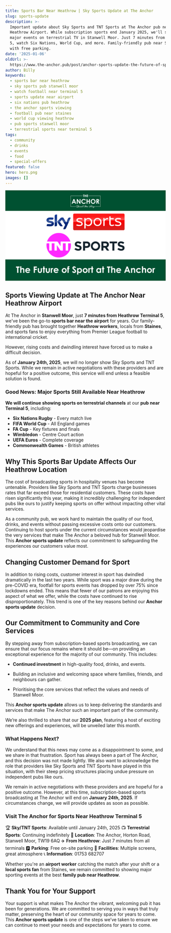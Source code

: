 ```yaml
---
title: Sports Bar Near Heathrow | Sky Sports Update at The Anchor
slug: sports-update
description: >-
  Important update about Sky Sports and TNT Sports at The Anchor pub near
  Heathrow Airport. While subscription sports end January 2025, we'll still show
  major events on terrestrial TV in Stanwell Moor. Just 7 minutes from Terminal
  5, watch Six Nations, World Cup, and more. Family-friendly pub near Staines
  with free parking.
date: '2025-01-06'
oldUrl: >-
  https://www.the-anchor.pub/post/anchor-sports-update-the-future-of-sport-at-the-an
author: Billy
keywords:
  - sports bar near heathrow
  - sky sports pub stanwell moor
  - watch football near terminal 5
  - sports update near airport
  - six nations pub heathrow
  - the anchor sports viewing
  - football pub near staines
  - world cup viewing heathrow
  - pub sports stanwell moor
  - terrestrial sports near terminal 5
tags:
  - community
  - drinks
  - events
  - food
  - special-offers
featured: false
hero: hero.png
images: []
---
```


  

![Promotional banner featuring Sky Sports and TNT Sports logos with 'The Future of Sport at The Anchor' text.](/content/blog/sports-update/hero.png)

## Sports Viewing Update at The Anchor Near Heathrow Airport

At The Anchor in **Stanwell Moor**, just **7 minutes from Heathrow Terminal 5**, we've been the go-to **sports bar near the airport** for years. Our family-friendly pub has brought together **Heathrow workers**, locals from **Staines**, and sports fans to enjoy everything from Premier League football to international cricket.

  

However, rising costs and dwindling interest have forced us to make a difficult decision.

As of **January 24th, 2025**, we will no longer show Sky Sports and TNT Sports. While we remain in active negotiations with these providers and are hopeful for a positive outcome, this service will end unless a feasible solution is found. 

### **Good News: Major Sports Still Available Near Heathrow**

**We will continue showing sports on terrestrial channels** at our **pub near Terminal 5**, including:
- **Six Nations Rugby** - Every match live
- **FIFA World Cup** - All England games
- **FA Cup** - Key fixtures and finals
- **Wimbledon** - Centre Court action
- **UEFA Euros** - Complete coverage
- **Commonwealth Games** - British athletes

  

## **Why This Sports Bar Update Affects Our Heathrow Location**

The cost of broadcasting sports in hospitality venues has become untenable. Providers like Sky Sports and TNT Sports charge businesses rates that far exceed those for residential customers. These costs have risen significantly this year, making it incredibly challenging for independent pubs like ours to justify keeping sports on offer without impacting other vital services.

  

As a community pub, we work hard to maintain the quality of our food, drinks, and events without passing excessive costs onto our customers. Continuing to host sports under the current circumstances would jeopardise the very services that make The Anchor a beloved hub for Stanwell Moor. This **Anchor sports update** reflects our commitment to safeguarding the experiences our customers value most.

  

## **Changing Customer Demand for Sport**

In addition to rising costs, customer interest in sport has dwindled dramatically in the last two years. While sport was a major draw during the pre-COVID era, footfall for sports events has dropped by over 75% since lockdowns ended. This means that fewer of our patrons are enjoying this aspect of what we offer, while the costs have continued to rise disproportionately. This trend is one of the key reasons behind our **Anchor sports update** decision.

  

## **Our Commitment to Community and Core Services**

By stepping away from subscription-based sports broadcasting, we can ensure that our focus remains where it should be—on providing an exceptional experience for the majority of our community. This includes:

*   **Continued investment** in high-quality food, drinks, and events.
    
*   Building an inclusive and welcoming space where families, friends, and neighbours can gather.
    
*   Prioritising the core services that reflect the values and needs of Stanwell Moor.
    

This **Anchor sports update** allows us to keep delivering the standards and services that make The Anchor such an important part of the community.

We’re also thrilled to share that our **2025 plan**, featuring a host of exciting new offerings and experiences, will be unveiled later this month.

  

### **What Happens Next?**

We understand that this news may come as a disappointment to some, and we share in that frustration. Sport has always been a part of The Anchor, and this decision was not made lightly. We also want to acknowledge the role that providers like Sky Sports and TNT Sports have played in this situation, with their steep pricing structures placing undue pressure on independent pubs like ours.

  

We remain in active negotiations with these providers and are hopeful for a positive outcome. However, at this time, subscription-based sports broadcasting at The Anchor will end on **January 24th, 2025**. If circumstances change, we will provide updates as soon as possible.

  

### **Visit The Anchor for Sports Near Heathrow Terminal 5**

🏆 **Sky/TNT Sports**: Available until January 24th, 2025
📺 **Terrestrial Sports**: Continuing indefinitely
📍 **Location**: The Anchor, Horton Road, Stanwell Moor, TW19 6AQ
✈️ **From Heathrow**: Just 7 minutes from all terminals
🅿️ **Parking**: Free on-site parking
🍻 **Facilities**: Multiple screens, great atmosphere
📞 **Information**: 01753 682707

Whether you're an **airport worker** catching the match after your shift or a **local sports fan** from Staines, we remain committed to showing major sporting events at the best **family pub near Heathrow**.

  

## **Thank You for Your Support**

Your support is what makes The Anchor the vibrant, welcoming pub it has been for generations. We are committed to serving you in ways that truly matter, preserving the heart of our community space for years to come. This **Anchor sports update** is one of the steps we’ve taken to ensure we can continue to meet your needs and expectations for years to come.
